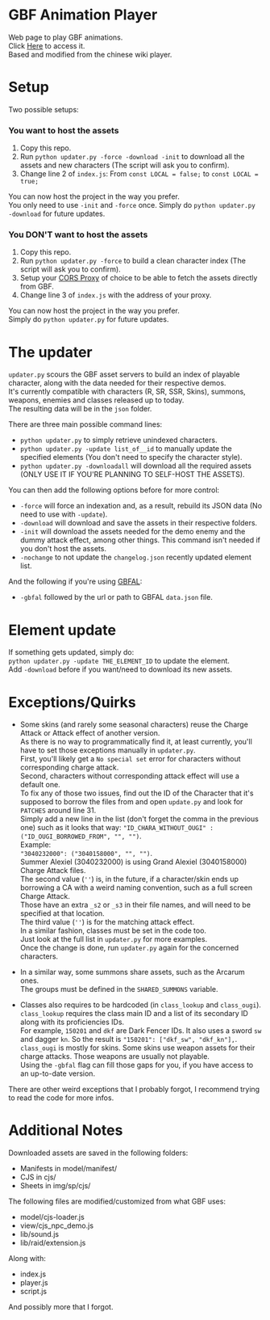 # GBF Animation Player  
Web page to play GBF animations.  
Click [Here](https://mizagbf.github.io/GBFAP) to access it.  
Based and modified from the chinese wiki player.  
  
# Setup  
Two possible setups:  
  
### You want to host the assets  
1. Copy this repo.  
2. Run `python updater.py -force -download -init` to download all the assets and new characters (The script will ask you to confirm).  
3. Change line 2 of `index.js`: From `const LOCAL = false;` to `const LOCAL = true;`  
  
You can now host the project in the way you prefer.  
You only need to use `-init` and `-force` once. Simply do `python updater.py -download` for future updates.  
  
### You DON'T want to host the assets  
1. Copy this repo.  
2. Run `python updater.py -force` to build a clean character index (The script will ask you to confirm).  
3. Setup your [CORS Proxy](https://github.com/Rob--W/cors-anywhere) of choice to be able to fetch the assets directly from GBF.  
4. Change line 3 of `index.js` with the address of your proxy.  
  
You can now host the project in the way you prefer.  
Simply do `python updater.py` for future updates.  
  
# The updater  
`updater.py` scours the GBF asset servers to build an index of playable character, along with the data needed for their respective demos.  
It's currently compatible with characters (R, SR, SSR, Skins), summons, weapons, enemies and classes released up to today.  
The resulting data will be in the `json` folder.  
  
There are three main possible command lines:
* `python updater.py` to simply retrieve unindexed characters.  
* `python updater.py -update list_of__id` to manually update the specified elements (You don't need to specify the character style).  
* `python updater.py -downloadall` will download all the required assets (ONLY USE IT IF YOU'RE PLANNING TO SELF-HOST THE ASSETS).  
  
You can then add the following options before for more control:
* `-force` will force an indexation and, as a result, rebuild its JSON data (No need to use with `-update`).  
* `-download` will download and save the assets in their respective folders.  
* `-init` will download the assets needed for the demo enemy and the dummy attack effect, among other things. This command isn't needed if you don't host the assets.  
* `-nochange` to not update the `changelog.json` recently updated element list.  
  
And the following if you're using [GBFAL](https://github.com/MizaGBF/GBFAL):
* `-gbfal` followed by the url or path to GBFAL `data.json` file.  
  
# Element update  
If something gets updated, simply do:  
`python updater.py -update THE_ELEMENT_ID` to update the element.  
Add `-download` before if you want/need to download its new assets.  
  
# Exceptions/Quirks  
* Some skins (and rarely some seasonal characters) reuse the Charge Attack or Attack effect of another version.  
As there is no way to programmatically find it, at least currently, you'll have to set those exceptions manually in `updater.py`.  
First, you'll likely get a `No special set` error for characters without corresponding charge attack.  
Second, characters without corresponding attack effect will use a default one.  
To fix any of those two issues, find out the ID of the Character that it's supposed to borrow the files from and open `update.py` and look for `PATCHES` around line 31.  
Simply add a new line in the list (don't forget the comma in the previous one) such as it looks that way:
`"ID_CHARA_WITHOUT_OUGI" : ("ID_OUGI_BORROWED_FROM", "", "")`.  
Example:  
`"3040232000": ("3040158000", "", "")`.  
Summer Alexiel (3040232000) is using Grand Alexiel (3040158000) Charge Attack files.  
The second value (`''`) is, in the future, if a character/skin ends up borrowing a CA with a weird naming convention, such as a full screen Charge Attack.  
Those have an extra `_s2` or `_s3` in their file names, and will need to be specified at that location.  
The third value (`''`) is for the matching attack effect.  
In a similar fashion, classes must be set in the code too.  
Just look at the full list in `updater.py` for more examples.  
Once the change is done, run `updater.py` again for the concerned characters.  
  
* In a similar way, some summons share assets, such as the Arcarum ones.  
The groups must be defined in the `SHARED_SUMMONS` variable.  
  
* Classes also requires to be hardcoded (in `class_lookup` and `class_ougi`).  
`class_lookup` requires the class main ID and a list of its secondary ID along with its proficiencies IDs.  
For example, `150201` and `dkf` are Dark Fencer IDs. It also uses a sword `sw` and dagger `kn`. So the result is `"150201": ["dkf_sw", "dkf_kn"],`.  
`class_ougi` is mostly for skins. Some skins use weapon assets for their charge attacks. Those weapons are usually not playable.  
Using the `-gbfal` flag can fill those gaps for you, if you have access to an up-to-date version.  
  
There are other weird exceptions that I probably forgot, I recommend trying to read the code for more infos.  
  
# Additional Notes  
Downloaded assets are saved in the following folders:  
* Manifests in model/manifest/
* CJS in cjs/
* Sheets in img/sp/cjs/
  
The following files are modified/customized from what GBF uses:  
* model/cjs-loader.js  
* view/cjs_npc_demo.js  
* lib/sound.js  
* lib/raid/extension.js  
  
Along with:  
* index.js  
* player.js  
* script.js  
  
And possibly more that I forgot.  
